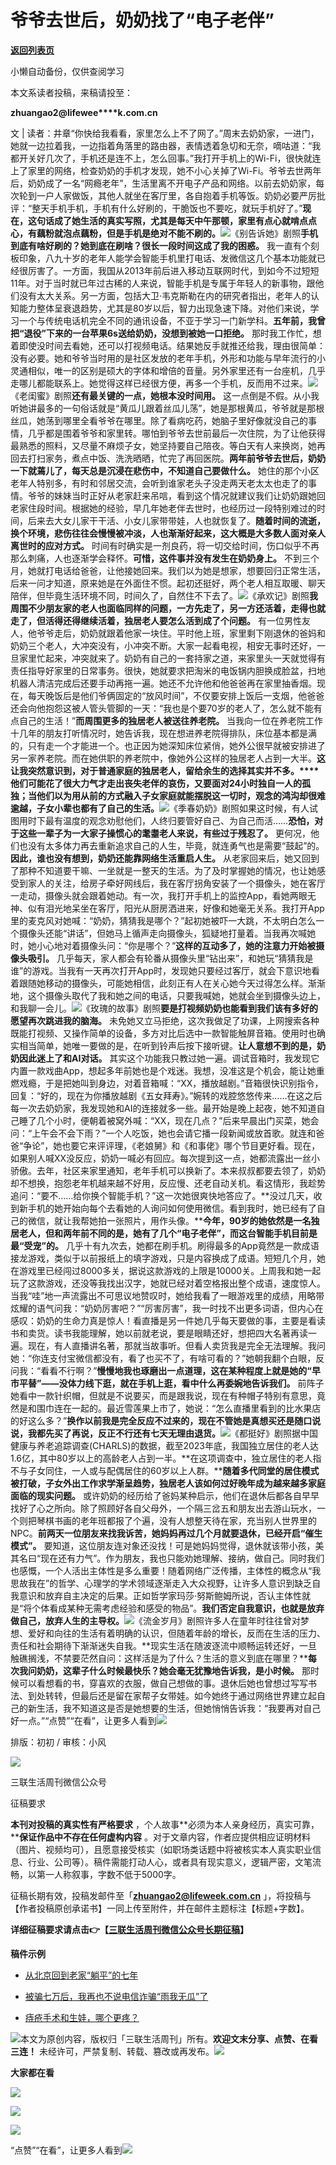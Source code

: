 # 爷爷去世后，奶奶找了“电子老伴”

[**返回列表页**](/gzh/三联生活周刊)

小懒自动备份，仅供查阅学习

本文系读者投稿，来稿请投至：

**zhuangao2@lifewee****k.com.cn**

文 | 读者：井章“你快给我看看，家里怎么上不了网了。”周末去奶奶家，一进门，她就一边拉着我，一边指着角落里的路由器，表情透着急切和无奈，嘀咕道：“我都开关好几次了，手机还是连不上，怎么回事。”我打开手机上的Wi-Fi，很快就连上了家里的网络，检查奶奶的手机才发现，她不小心关掉了Wi-Fi。爷爷去世两年后，奶奶成了一名“网瘾老年”，生活里离不开电子产品和网络。以前去奶奶家，每次轮到一户人家做饭，其他人就坐在客厅里，各自抱着手机等饭。奶奶必要严厉批评：“整天手机手机，手机有什么好刷的，干脆饭也不要吃，就玩手机好了。”**现在，这句话成了她生活的真实写照，尤其是每天中午那顿，家里有点心就啃点点心，有藕粉就泡点藕粉，但是手机是绝对不能不刷的。**![](https://mmbiz.qpic.cn/sz_mmbiz_jpg/XnMeqb0xcz5q5kcd4iaOic4UhSw8qj6uibfn6ydQibwVfV6fRDR31eic64482kvp4CR88pZcL5o1pupoxiaEwxvicAfiaQ/640?wx_fmt=jpeg)《别告诉她》剧照**手机到底有啥好刷的？她到底在刷啥？很长一段时间这成了我的困惑。** 我一直有个刻板印象，八九十岁的老年人能学会智能手机里打电话、发微信这几个基本功能就已经很厉害了。一方面，我国从2013年前后进入移动互联网时代，到如今不过短短11年。对于当时就已年过古稀的人来说，智能手机是专属于年轻人的新事物，跟他们没有太大关系。另一方面，包括大卫·韦克斯勒在内的研究者指出，老年人的认知能力整体呈衰退趋势，尤其是80岁以后，智力出现急速下降。对他们来说，学习一个与传统电话机完全不同的通讯设备，不亚于学习一门新学科。**五年前，我曾把“退役”下来的一台苹果6s送给奶奶，没想到被她一口拒绝。** 那时我工作忙，想着即使没时间去看她，还可以打视频电话。结果她反手就推还给我，理由很简单：没有必要。她和爷爷当时用的是社区发放的老年手机，外形和功能与早年流行的小灵通相似，唯一的区别是硕大的字体和增倍的音量。另外家里还有一台座机，几乎走哪儿都能联系上。她觉得这样已经很方便，再多一个手机，反而用不过来。![](https://mmbiz.qpic.cn/sz_mmbiz_jpg/XnMeqb0xcz5q5kcd4iaOic4UhSw8qj6uibfMGhS0YWLd7dpVUKs1tXIzyBjt1ibZpbQqDmZnmviccFicc9O2eHD9OPZg/640?wx_fmt=jpeg&from;=appmsg)《老闺蜜》剧照**还有最关键的一点，她根本没时间用。** 这一点倒是不假。从小我听她讲最多的一句俗话就是“黄瓜儿跟着丝瓜儿荡”，她是那根黄瓜，爷爷就是那根丝瓜，她荡到哪里全看爷爷在哪里。除了看病吃药，她脑子里好像就没自己的事情，几乎都是围着爷爷和家里转。哪怕到爷爷去世前最后一次住院，为了让他获得最熟悉的照料，又尽量不麻烦子女，她坚持要自己陪夜。等白天有人来换岗，她再回去打扫家务，煮点中饭、洗洗晒晒，忙完了再回医院。**两年前爷爷去世后，奶奶一下就蔫儿了，每天总是沉浸在悲伤中，不知道自己要做什么。** 她住的那个小区老年人特别多，有时和邻居交流，会听到谁家老头子没走两天老太太也走了的事情。爷爷的妹妹当时正好从老家赶来吊唁，看到这个情况就建议我们让奶奶跟她回老家住段时间。根据她的经验，早几年她老伴去世时，也经历过一段特别难过的时间，后来去大女儿家干干活、小女儿家带带娃，人也就恢复了。**随着时间的流逝，换个环境，悲伤往往会慢慢被冲淡，人也渐渐好起来，这大概是大多数人面对亲人离世时的应对方式。** 时间有时确实是一剂良药，将一切交给时间，伤口似乎不再那么刺痛，人也逐渐学会释怀。**可惜，这件事并没有发生在奶奶身上。** 不到三个月，她就打电话给爸爸，让他接她回来。我们以为她是想家，想要回归正常生活，后来一问才知道，原来她是在外面住不惯。起初还挺好，两个老人相互取暖、聊天陪伴，但毕竟生活环境不同，时间久了，自然住不下去了。![](https://mmbiz.qpic.cn/sz_mmbiz_jpg/XnMeqb0xcz5q5kcd4iaOic4UhSw8qj6uibfcLrzqZ3spibXfrMpxLWFdeAODj1UwCyq9HqoNLWN5Olzql055zXj90g/640?wx_fmt=jpeg&from;=appmsg)《承欢记》剧照**我周围不少朋友家的老人也面临同样的问题，一方先走了，另一方还活着，走得也就走了，但活得还得继续活着，独居老人要怎么活到成了个问题。** 有一位男性友人，他爷爷走后，奶奶就跟着他家一块住。平时他上班，家里剩下刚退休的爸妈和奶奶三个老人，大冲突没有，小冲突不断。大家一起看电视，相安无事时还好，一旦家里忙起来，冲突就来了。奶奶有自己的一套持家之道，来家里头一天就觉得有责任指导好家里的日常事务。很快，她就要求把淘米的电饭锅内胆换成脸盆，扫地机器人清洁完成后还要手动再拖一遍。她还不允许他和他爸爸再在家里抽香烟。现在，每天晚饭后是他们爷俩固定的“放风时间”，不仅要安排上饭后一支烟，他爸爸还会向他抱怨这被人管头管脚的一天：“我也是个要70岁的老人了，怎么就不能有点自己的生活！”**而周围更多的独居老人被送往养老院。** 当我向一位在养老院工作十几年的朋友打听情况时，她告诉我，现在想进养老院得排队，床位基本都是满的，只有走一个才能进一个。也正因为她深知床位紧俏，她外公很早就被安排进了另一家养老院。而在她供职的养老院中，像她外公这样的独居老人占到一大半。**这让我突然意识到，对于普通家庭的独居老人，留给余生的选择其实并不多。****他们可能花了很大力气才走出丧失老伴的哀伤，又要面对24小时独自一人的孤独；当他们以为用从前的方式融入子女家庭就能摆脱这一切时，观念的鸿沟却很难逾越，子女小辈也都有了自己的生活。**![](https://mmbiz.qpic.cn/sz_mmbiz_jpg/XnMeqb0xcz5q5kcd4iaOic4UhSw8qj6uibfZwJGDh2XM0Dm87M4dLPBFWKX3D4GLBhmFHm1cJ3jycGpUOkaicYiaPCw/640?wx_fmt=jpeg)《季春奶奶》剧照如果这时候，有人试图用时下最有温度的观念劝慰他们，人终归要管好自己、为自己而活……**恐怕，对于这些一辈子为一大家子操惯心的耄耋老人来说，有些过于残忍了。** 更何况，他们也没有太多体力再去重新追求自己的人生，毕竟，就连勇气也是需要“鼓起”的。**因此，谁也没有想到，奶奶还能靠网络生活重启人生。** 从老家回来后，她又回到了那种不知道要干嘛、一坐就是一整天的生活。为了及时掌握她的情况，也让她感受到家人的关注，给房子牵好网线后，我在客厅拐角安装了一个摄像头，她在客厅一走动，摄像头就会跟着她动。有一次，我打开手机上的监控App，看她两眼无神、似有泪光地呆坐在客厅，阳光从厨房洒进来，好像和她毫无关系。我打开App里的麦克风对她喊：“奶奶，猜猜我是哪个？”起初她被吓一大跳，不太明白怎么一个摄像头还能“讲话”，但她马上循声走向摄像头，狐疑地打量着。当我再次喊她时，她小心地对着摄像头问：“你是哪个？”**这样的互动多了，她的注意力开始被摄像头吸引。** 几乎每天，家人都会有轮番从摄像头里“钻出来”，和她玩“猜猜我是谁”的游戏。当我有一天再次打开App时，发现她只要经过客厅，就会下意识地看着跟随她移动的摄像头，可能她相信，此刻正有人在关心她今天过得怎么样。渐渐地，这个摄像头取代了我和她之间的电话，只要我喊她，她就会坐到摄像头边上，和我聊一会儿。![](https://mmbiz.qpic.cn/sz_mmbiz_jpg/XnMeqb0xcz5q5kcd4iaOic4UhSw8qj6uibfT0UB1Wqljia6Hm3A5PSWC4CjAkiaqvKIpvpltwLI4We6a7tIJ7pjVrMQ/640?wx_fmt=jpeg&from;=appmsg)《玫瑰的故事》剧照**要是打视频奶奶也能看到我们该有多好的愿望再次跳进我的脑海。** 未免她又立马拒绝，这次我做足了功课，上网搜索各种既能打视频、又操作简单的设备，多方对比后选中一款智能触屏音箱。使用时也确实相当简单，她唯一要做的是，在听到铃声后按下接听键。**让人意想不到的是，奶奶因此迷上了和AI对话。** 其实这个功能我只教过她一遍。调试音箱时，我发现它内置一款戏曲App，想起多年前她也是个戏迷。我想，没准这是个机会，能让她重燃戏瘾，于是把她叫到身边，对着音箱喊：“XX，播放越剧。”音箱很快识别指令，回复：“好的，现在为你播放越剧《五女拜寿》。”婉转的戏腔悠悠传来……在这之后每一次去奶奶家，我发现她和AI的连接就多一些。最开始是晚上起夜，她不知道自己睡了几个小时，便朝着被窝外喊：“XX，现在几点？”后来早晨出门买菜，她会问：“上午会不会下雨？”一个人吃饭，她也会请它播一段新闻或放首歌。就连和爸爸“争论”，她也要它来评评理，《老娘舅》和《和事佬》哪个节目更好看。现在，如果别人喊XX没反应，奶奶一喊必有回应。每次提到这一点，她都流露出一丝小骄傲。去年，社区来家里通知，老年手机可以换新了。本来叔叔都要去领了，奶奶却不想换，抱怨老年机越来越不好用，反应慢、还老自动关机。看这情形，我趁势追问：“要不……给你换个智能手机？”这一次她很爽快地答应了。**没过几天，收到新手机的她开始向每个去看她的人询问如何使用微信。看到我时，她已经有了自己的微信，就让我帮她拍一张照片，用作头像。****今年，90岁的她依然是一名独居老人，但和两年前不同的是，她有了几个“电子老伴”，而这台智能手机目前是最“受宠”的。** 几乎十有九次去，她都在刷手机。刷得最多的App竟然是一款成语接龙游戏，类似于以前报纸上的填字游戏，只是内容换成了成语。短短几个月，她在游戏里已经闯过8000多关，据说这款游戏的上限是10000关。上周我和她一起玩了这款游戏，还没等我找出汉字，她就已经对着空格报出整个成语，速度惊人。当我“哇”地一声流露出不可思议地赞叹时，她给我看了一眼游戏里的成绩，用略带炫耀的语气问我：“奶奶厉害吧？”“厉害厉害”，我一时找不出更多词语，但内心在感叹：奶奶的生命力真是惊人！看直播是另一件她几乎每天要做的事，主要是看读书和卖货。读书我能理解，她以前就老说，要是眼睛还好，想把四大名著再读一遍。现在，有人直播讲名著，那就当故事听。但看人卖货我是完全无法理解。我问她：“你连支付宝微信都没有，看了也买不了，有啥可看的？”她朝我翻个白眼，反问我：“看看不行啊？”**慢慢地我也琢磨出一点道理，这在某种程度上就是她的“早市平替”——没体力线下逛，就在手机上逛，看中什么再委婉地告诉我们。** 前阵子她看中一款针织帽，但就是不说要买，而是跟我说，现在有种帽子特别有意思，竟然是和围巾连在一起的。最近雪莲果上市了，她说：“怎么直播里看到的比水果店的好这么多？”**换作以前我是完全反应不过来的，现在不管她是真想买还是随口说说，我都先买了再说，反正不行还有七天无理由退货。**![](https://mmbiz.qpic.cn/sz_mmbiz_jpg/XnMeqb0xcz5q5kcd4iaOic4UhSw8qj6uibfB4TDv5FvFGP1yCYdbbQ3PD6c8N5mebRLIwhD0CJpHSSUnvic927icmcA/640?wx_fmt=jpeg&from;=appmsg)《都挺好》剧照据中国健康与养老追踪调查(CHARLS)的数据，截至2023年底，我国独立居住的老人达1.6亿，其中80岁以上的高龄老人占到一半。**在这项调查中，独立居住的老人指不与子女同住，一人或与配偶居住的60岁以上人群。****随着多代同堂的居住模式被打破，子女外出工作求学渐呈趋势，独居老人该如何过好晚年成为越来越多家庭面临的现实问题。** 或许奶奶的经历给了爸妈某种启示，他们在退休后都各自早早找好了心之所向。除了照顾好各自父母外，一个隔三岔五和朋友出去游山玩水，一个则把琴棋书画的老年班都报了个遍，没有人想整天待在家，充当别人世界里的NPC。**前两天一位朋友来找我诉苦，她妈妈再过几个月就要退休，已经开启“催生模式”。** 要知道，这位朋友连对象还没找！可是她妈妈觉得，退休就该带小孩，美其名曰“现在还有力气”。作为朋友，我也只能劝她理解、接纳，做自己。同时我们也感慨，一个人活出主体性是多么重要！随着网络广泛传播，主体性的概念从“我思故我在”的哲学、心理学的学术领域逐渐走入大众视野，让许多人意识到缺乏自我意识和放弃自主决定的后果。正如哲学家玛莎·努斯鲍姆所说，否认主体性就是“将个体看成某种无需考虑经验和感受的物品”。**我们否定自我意识，也就是放弃做自己，放弃人生的主导权。**![](https://mmbiz.qpic.cn/sz_mmbiz_jpg/XnMeqb0xcz5q5kcd4iaOic4UhSw8qj6uibfMRekEU1QcdUZTFPTMq5B9kTEBOLQptIOkBRR3q2ib5e4QTD5MBByfnw/640?wx_fmt=jpeg)《流金岁月》剧照许多人在童年时往往曾对梦想、爱好和向往的生活有着明确的认识，但随着年龄的增长，反而在生活的压力、责任和社会期待下渐渐迷失自我。**现实生活在随波逐流中顺畅运转还好，一旦触礁搁浅，不禁要茫然自问：这样活是为了什么？生活的意义到底在哪里？****每次我问奶奶，这辈子什么时候最快乐？她会毫无犹豫地告诉我，是小时候。** 那时候可以看想看的书，穿喜欢的衣服，做自己想做的事。退休后她也曾想过写写书法、到处转转，但最后还是留在家帮子女带娃。如今她终于通过网络世界建立起自己的新生活，我不知道这是否是她想要的生活，但她悄悄告诉我：“我要再对自己好一点。”“点赞”“在看”，让更多人看到![](https://mmbiz.qpic.cn/mmbiz_gif/c2Sib3Mp7pON9hkSZwdTibRHNZSMPyiapUCHJwlyoZVBC3SfmPmF0VKjkm3NiaToQloHFJ6icyicqZnqgXp6pSQJt5gg/640?wx_fmt=gif&from;=appmsg&wxfrom;=5&wx;_lazy=1&tp;=wxpic)  
  
  
  
  
  

排版：初初 / 审核：小风

![](https://mmbiz.qpic.cn/mmbiz_png/phUxmTt5XxvvCBR6zR3RmexnKY6JAxwibSDe8sqLhVicg8gyaBxU9DmSicL3qkbDibnVibgTpf0HNMFV8wLwSkPoNjA/640?wx_fmt=png&wxfrom;=5&wx;_lazy=1&wx;_co=1&tp;=wxpic)

三联生活周刊微信公众号

征稿要求

  

  

**本刊对投稿的真实性有严格要求** ，个人故事**必须为本人亲身经历，真实可靠，****保证作品中不存在任何虚构内容**
。对于文章内容，作者应提供相应证明材料（图片、视频均可），且愿意接受核实（如职场类话题中将被核实本人真实职业信息、行业、公司等）。稿件需能打动人心，或者具有现实意义，逻辑严密，文笔流畅，以第一人称叙事，字数不低于5000字。

征稿长期有效，投稿发邮件至「**zhuangao2@lifeweek.com.cn**
」，将投稿与【作者投稿原创承诺书】一同上传至附件，并在邮件主题标注【标题+字数】。

**详细征稿要求请点击👉【[三联生活周刊微信公众号长期征稿](http://mp.weixin.qq.com/s?__biz=MTc5MTU3NTYyMQ==&mid=2651351811&idx=3&sn=879a385df9a7509931bcbb83abff5a62&chksm=590a7a296e7df33fe20e33264c74e9e732409b4d93d4c84fa2893b9f05494fc0c1cd0e92d954&scene=21#wechat_redirect)】**

  

**稿件示例**

  * [ 从北京回到老家“躺平”的七年 ](http://mp.weixin.qq.com/s?__biz=MTc5MTU3NTYyMQ==&mid=2650848935&idx=2&sn=a078afc53a3321a88981c8ac1f16ab87&chksm=5902af8d6e75269b16e44f01d58a0a385c2274b6fb0438513028bd73d92635f543def6197d88&scene=21#wechat_redirect)

  * [被骗七万后，我再也不说电信诈骗“雨我无瓜”了](http://mp.weixin.qq.com/s?__biz=MTc5MTU3NTYyMQ==&mid=2650843063&idx=2&sn=6cdb4d6c5df36416fa5ea9ace0294871&chksm=5902b69d6e753f8b010beb5ec6793094e101c648fad254f1a71a17c30319883d1d9743412521&scene=21#wechat_redirect)

  * [痔疮手术和生娃，哪个更疼？](http://mp.weixin.qq.com/s?__biz=MTc5MTU3NTYyMQ==&mid=2650855752&idx=2&sn=c452d9f164541011422af5b11dad4e90&chksm=5902c8626e754174b049e69677966ac2444d09b071d57d8c473cd59918a3e359444bceafe573&scene=21#wechat_redirect)

![](https://mmbiz.qpic.cn/mmbiz_png/Qvc3iaVjc5XwexerxgYHuNia5BjtSC4s99ibuB1t8anvHGPZUcGPzeh4ysQNCfYrfoHx21AWaxRibuUPJ9RIcjPlqw/640?wx_fmt=png&wxfrom;=5&wx;_lazy=1&wx;_co=1&tp;=wxpic)本文为原创内容，版权归「三联生活周刊」所有。**欢迎文末分享、点赞、在看三连！**
未经许可，严禁复制、转载、篡改或再发布。![](https://mmbiz.qpic.cn/sz_mmbiz_png/Gg7Qtoh7Aic9ZTmAdCc80b4nD7xicgPt863QWU7oNswDx19XrjfTtSl8QwatY2EEZGuNd1WRRiapDZjcDhTnNYmBg/640?wx_fmt=other&wxfrom;=5&wx;_lazy=1&wx;_co=1&retryload;=1&tp;=webp)

**大家都在看**

  
[![](https://mmbiz.qpic.cn/mmbiz_png/c2Sib3Mp7pOMI20eYB8oSD0Ql9BzqBib3Vs44qerPreVGkQNo8bFU1AWu7nvTR2H9E2rWyn0DMjA9azOzEYtPwQw/640?wx_fmt=png&from;=appmsg&wxfrom;=5&wx;_lazy=1&wx;_co=1&tp;=wxpic)](http://mp.weixin.qq.com/s?__biz=MTc5MTU3NTYyMQ==&mid=2651452894&idx=1&sn=a6943537de8b5e7bd95620f80540bec0&chksm=590be4f46e7c6de2996b3123ee84018c87827cba8b1eebe4e3cb3c2f38cf18e4c9ba8c14492b&scene=21#wechat_redirect)  

![](https://mmbiz.qpic.cn/sz_mmbiz_png/Gg7Qtoh7Aic9ZTmAdCc80b4nD7xicgPt86k1kgpU51hWCHjV92ryhVW35PLCvLhxLw9XDhXjgeDyZhHSx5EbRcfg/640?wx_fmt=other&wxfrom;=5&wx;_lazy=1&wx;_co=1&retryload;=1&tp;=webp)

  
[![](https://mmbiz.qpic.cn/mmbiz_jpg/c2Sib3Mp7pONuwrdetOsWUZLdDE1J39mLibBBe0vPzCKS1topq8p9JgG9O86KDCNS3SZl7Paa1d80gvHIBg9C0cw/640?wx_fmt=jpeg&from;=appmsg&wxfrom;=5&wx;_lazy=1&wx;_co=1&tp;=wxpic)]()  
  
“点赞”“在看”，让更多人看到![](https://mmbiz.qpic.cn/mmbiz_gif/c2Sib3Mp7pON9hkSZwdTibRHNZSMPyiapUCHJwlyoZVBC3SfmPmF0VKjkm3NiaToQloHFJ6icyicqZnqgXp6pSQJt5gg/640?wx_fmt=gif&from;=appmsg&wxfrom;=5&wx;_lazy=1&tp;=wxpic)

